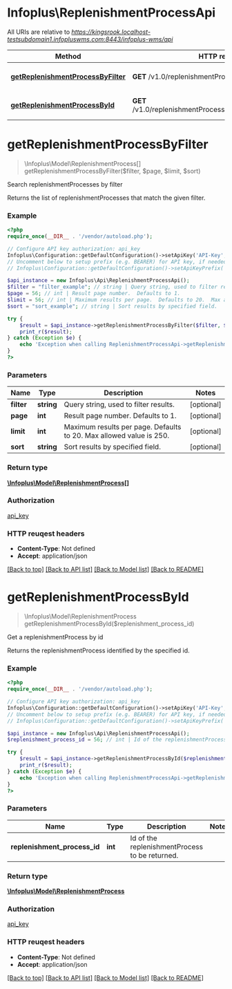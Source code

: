 # Infoplus\ReplenishmentProcessApi

All URIs are relative to *https://kingsrook.localhost-testsubdomain1.infopluswms.com:8443/infoplus-wms/api*

Method | HTTP request | Description
------------- | ------------- | -------------
[**getReplenishmentProcessByFilter**](ReplenishmentProcessApi.md#getReplenishmentProcessByFilter) | **GET** /v1.0/replenishmentProcess/search | Search replenishmentProcesses by filter
[**getReplenishmentProcessById**](ReplenishmentProcessApi.md#getReplenishmentProcessById) | **GET** /v1.0/replenishmentProcess/{replenishmentProcessId} | Get a replenishmentProcess by id


# **getReplenishmentProcessByFilter**
> \Infoplus\Model\ReplenishmentProcess[] getReplenishmentProcessByFilter($filter, $page, $limit, $sort)

Search replenishmentProcesses by filter

Returns the list of replenishmentProcesses that match the given filter.

### Example 
```php
<?php
require_once(__DIR__ . '/vendor/autoload.php');

// Configure API key authorization: api_key
Infoplus\Configuration::getDefaultConfiguration()->setApiKey('API-Key', 'YOUR_API_KEY');
// Uncomment below to setup prefix (e.g. BEARER) for API key, if needed
// Infoplus\Configuration::getDefaultConfiguration()->setApiKeyPrefix('API-Key', 'BEARER');

$api_instance = new Infoplus\Api\ReplenishmentProcessApi();
$filter = "filter_example"; // string | Query string, used to filter results.
$page = 56; // int | Result page number.  Defaults to 1.
$limit = 56; // int | Maximum results per page.  Defaults to 20.  Max allowed value is 250.
$sort = "sort_example"; // string | Sort results by specified field.

try { 
    $result = $api_instance->getReplenishmentProcessByFilter($filter, $page, $limit, $sort);
    print_r($result);
} catch (Exception $e) {
    echo 'Exception when calling ReplenishmentProcessApi->getReplenishmentProcessByFilter: ', $e->getMessage(), "\n";
}
?>
```

### Parameters

Name | Type | Description  | Notes
------------- | ------------- | ------------- | -------------
 **filter** | **string**| Query string, used to filter results. | [optional] 
 **page** | **int**| Result page number.  Defaults to 1. | [optional] 
 **limit** | **int**| Maximum results per page.  Defaults to 20.  Max allowed value is 250. | [optional] 
 **sort** | **string**| Sort results by specified field. | [optional] 

### Return type

[**\Infoplus\Model\ReplenishmentProcess[]**](ReplenishmentProcess.md)

### Authorization

[api_key](../README.md#api_key)

### HTTP reuqest headers

 - **Content-Type**: Not defined
 - **Accept**: application/json

[[Back to top]](#) [[Back to API list]](../README.md#documentation-for-api-endpoints) [[Back to Model list]](../README.md#documentation-for-models) [[Back to README]](../README.md)

# **getReplenishmentProcessById**
> \Infoplus\Model\ReplenishmentProcess getReplenishmentProcessById($replenishment_process_id)

Get a replenishmentProcess by id

Returns the replenishmentProcess identified by the specified id.

### Example 
```php
<?php
require_once(__DIR__ . '/vendor/autoload.php');

// Configure API key authorization: api_key
Infoplus\Configuration::getDefaultConfiguration()->setApiKey('API-Key', 'YOUR_API_KEY');
// Uncomment below to setup prefix (e.g. BEARER) for API key, if needed
// Infoplus\Configuration::getDefaultConfiguration()->setApiKeyPrefix('API-Key', 'BEARER');

$api_instance = new Infoplus\Api\ReplenishmentProcessApi();
$replenishment_process_id = 56; // int | Id of the replenishmentProcess to be returned.

try { 
    $result = $api_instance->getReplenishmentProcessById($replenishment_process_id);
    print_r($result);
} catch (Exception $e) {
    echo 'Exception when calling ReplenishmentProcessApi->getReplenishmentProcessById: ', $e->getMessage(), "\n";
}
?>
```

### Parameters

Name | Type | Description  | Notes
------------- | ------------- | ------------- | -------------
 **replenishment_process_id** | **int**| Id of the replenishmentProcess to be returned. | 

### Return type

[**\Infoplus\Model\ReplenishmentProcess**](ReplenishmentProcess.md)

### Authorization

[api_key](../README.md#api_key)

### HTTP reuqest headers

 - **Content-Type**: Not defined
 - **Accept**: application/json

[[Back to top]](#) [[Back to API list]](../README.md#documentation-for-api-endpoints) [[Back to Model list]](../README.md#documentation-for-models) [[Back to README]](../README.md)

